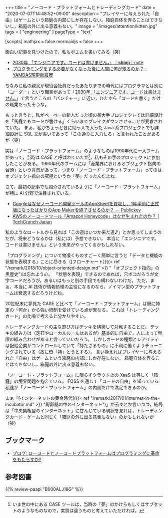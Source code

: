 +++
title = "ノーコード・プラットフォームとトレーディングカード"
date =  "2020-07-07T14:48:52+09:00"
description = "プレイヤーに与えられた「自由」はゲームという箱庭の内部にしか存在しない。箱庭自体を弄ることはできないし，箱庭の外に出る意義もない。"
image = "/images/attention/kitten.jpg"
tags = [ "engineering" ]
pageType = "text"

[scripts]
  mathjax = false
  mermaidjs = false
+++

面白い記事を見つけたので，私もポエムを書いてみる（笑）

- [2030年 「エンジニアです。コードは書けません。」｜__shinji__｜note](https://note.com/__shinji__/n/nde03573dc3a4)
- [プログラミングをする必要がなくなった後に人間に何が残るのか？ - YAMDAS現更新履歴](https://yamdas.hatenablog.com/entry/20200706/the-world-with-no-programming)

ちなみに私の親父が現役会社員だったあたりまでの時代にはプログラマとは別に「コーダー」という職業があって「[2030年 「エンジニアです。コードは書けません。](https://note.com/__shinji__/n/nde03573dc3a4)」で言うところの「パンチャー」に近い，ひたすら「コードを書く」だけの職業だったそうな。

もっと言うと，私がペーペーの新人だった頃の某大手プロジェクトでは詳細設計を「馬鹿でもコードが書ける」くらいまでブレイクダウンさせることが要求されていた。
まぁ，私がちょっと昔に助っ人で入った Java 系プロジェクトでも詳細設計に SQL 文が書いてあって「この通りに入力しろ」と言われたことがあるが（笑）

実は「ノーコード・プラットフォーム」のようなものは1990年代に一大ブームがあって，当時は CASE と呼ばれていたが[^case1]，私もその手のプロジェクトに参加したことがある。
1990年代のブームには「産業界におけるオブジェクト指向の台頭」という背景があって，つまり「ノーコード・プラットフォーム」ってのはオブジェクト指向の究極というか「夢」だったんだよね。

[^case1]: いま世の中にある CASE ツールは，当時の「夢」のかけらもしくはサブセットのようなものなので，実質は違うものと考えていただければ。

さて，最初の記事でも紹介されているように「ノーコード・プラットフォーム」が特に AI 分野で注目されている。

- [Googleはなぜノーコード開発ツールのAppSheetを買収し、1年半前に正式版になったばかりのApp Makerを終了させるのか？ － Publickey](https://www.publickey1.jp/blog/20/googleappsheet1app_maker.html)
- [AWSのノーコードツール「Amazon Honeycode」はなぜ生まれたのか？  |  TechCrunch Japan](https://jp.techcrunch.com/2020/06/25/2020-06-24-why-aws-built-a-no-code-tool/)

私のようなロートルから見れば「この道はいつか来た道♪」とか思ってしまうのだが，将来どうなるかは（私には）予想できない。
本当に「エンジニアです。コードは書けません」という未来がやってくるかもしれない。

「プログラミング」について物凄くものすごーく簡単に言うと「データと機能の状態を表現する」ことに尽きる（[フローチャート]({{< ref "/remark/2018/10/object-oriented-design.md" >}} "「オブジェクト指向」の黒歴史")は忘れよう`w`）。
「状態を表現」できるのであれば，穴ボコだろうが文字コードだろうが，あるいはもっと別の手段でも構わないわけだ。
ただ，まぁ，本当に AI 技術が情報処理の主役になるのなら，ノイマン型のプラットフォームは衰退するだろうけどね。

20世紀末に夢見た CASE と比べて「ノーコード・プラットフォーム」は既に特定の「何か」から強い統制を受けている点が異なる。
これは「トレーディングカード」の比喩で考えると分かりやすい。

トレーディングカードの主な遊び方はデッキを構築して対戦することだ。
デッキの組み方は（定石やローカルルールはあるが）基本的に自由で，人によって無限の組み合わせがあると言っていいだろう。
しかしカードの種類とレアリティは配給企業がコントロールしていて「持たざるもの」に不利に働くようチューニングされている（故に皆「持」とうとする）。
言い換えればプレイヤーに与えられた「自由」はゲームという箱庭の内部にしか存在しない。
箱庭自体を弄ることはできないし，箱庭の外に出る意義もない。

「ノーコード・プラットフォーム」に限らずクラウド上の XaaS は等しく「箱庭」の境界問題を抱えている。
FOSS を通じて「コードの自由」を知っている私達が「ノーコード・プラットフォーム」の内側だけで満足できるのか。

まぁ「[インターネットの黄金時代]({{< ref "/remark/2017/01/internet-in-the-incubator.md" >}} "孵卵器の中のインターネット")」が云々とか言いつつ，結局は「中央集権型のインターネット」に甘んじている現状を見れば，トレーディングカード・ゲームと同じく「箱庭の外に出る意義もない」のかもしれないが（笑）

## ブックマーク

- [ブログ: ローコードとノーコードプラットフォームはプログラミングに革命をもたらすか?](https://okuranagaimo.blogspot.com/2020/02/blog-post_24.html)

## 参考図書

{{% review-paapi "B000ALJ18G" %}} <!-- 北原白秋の童謡集 -->
